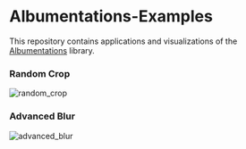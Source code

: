 # Albumentations-Examples

This repository contains applications and visualizations of the [Albumentations](https://albumentations.ai/docs/) library.

### Random Crop
![random_crop](https://user-images.githubusercontent.com/50166164/210477205-f1ea0260-9f03-4471-af6a-86dcf8b3983b.png)

### Advanced Blur
![advanced_blur](https://user-images.githubusercontent.com/50166164/210477307-7ccb9157-f63f-43a5-8768-eb6cbdf3e5fb.png)
